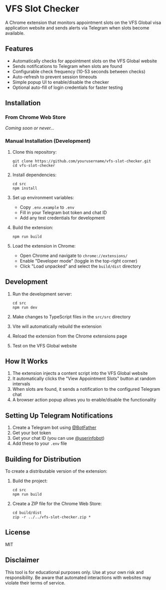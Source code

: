 # VFS Slot Checker

A Chrome extension that monitors appointment slots on the VFS Global visa application website and sends alerts via Telegram when slots become available.

## Features

- Automatically checks for appointment slots on the VFS Global website
- Sends notifications to Telegram when slots are found
- Configurable check frequency (10-53 seconds between checks)
- Auto-refresh to prevent session timeouts
- Simple popup UI to enable/disable the checker
- Optional auto-fill of login credentials for faster testing

## Installation

### From Chrome Web Store

*Coming soon or never...*

### Manual Installation (Development)

1. Clone this repository:
   ```
   git clone https://github.com/yourusername/vfs-slot-checker.git
   cd vfs-slot-checker
   ```

2. Install dependencies:
   ```
   cd src
   npm install
   ```

3. Set up environment variables:
   - Copy `.env.example` to `.env`
   - Fill in your Telegram bot token and chat ID
   - Add any test credentials for development

4. Build the extension:
   ```
   npm run build
   ```

5. Load the extension in Chrome:
   - Open Chrome and navigate to `chrome://extensions/`
   - Enable "Developer mode" (toggle in the top-right corner)
   - Click "Load unpacked" and select the `build/dist` directory

## Development

1. Run the development server:
   ```
   cd src
   npm run dev
   ```

2. Make changes to TypeScript files in the `src/src` directory
3. Vite will automatically rebuild the extension
4. Reload the extension from the Chrome extensions page
5. Test on the VFS Global website

## How It Works

1. The extension injects a content script into the VFS Global website
2. It automatically clicks the "View Appointment Slots" button at random intervals
3. When slots are found, it sends a notification to the configured Telegram chat
4. A browser action popup allows you to enable/disable the functionality

## Setting Up Telegram Notifications

1. Create a Telegram bot using [@BotFather](https://t.me/botfather)
2. Get your bot token
3. Get your chat ID (you can use [@userinfobot](https://t.me/userinfobot))
4. Add these to your `.env` file

## Building for Distribution

To create a distributable version of the extension:

1. Build the project:
   ```
   cd src
   npm run build
   ```

2. Create a ZIP file for the Chrome Web Store:
   ```
   cd build/dist
   zip -r ../../vfs-slot-checker.zip *
   ```

## License

MIT

## Disclaimer

This tool is for educational purposes only. Use at your own risk and responsibility. Be aware that automated interactions with websites may violate their terms of service.